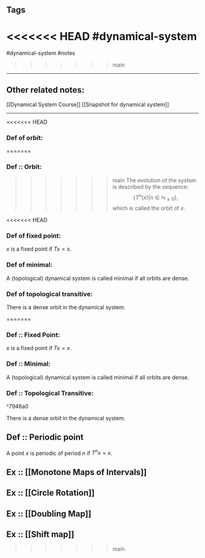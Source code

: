 
## Tags
<<<<<<< HEAD
#dynamical-system 
=======
#dynamical-system #notes 
>>>>>>> main

---

## Other related notes:
[[Dynamical System Course]]
[[Snapshot for dynamical system]]

---

<<<<<<< HEAD
### Def of orbit:
=======
### Def ::  Orbit:
>>>>>>> main
The evolution of the system is described by the sequence:
$$\{T^{n}(x)|n\in \mathbb{N}_{\geq 0}\},$$
which is called the orbit of $x$.

<<<<<<< HEAD
### Def of fixed point:
$x$ is a fixed point if $Tx=x$.

### Def of minimal:
A (topological) dynamical system is called minimal if all orbits are dense.

### Def of topological transitive:
There is a dense orbit in the dynamical system.


=======
### Def :: Fixed Point:
$x$ is a fixed point if $Tx=x$.

### Def :: Minimal:
A (topological) dynamical system is called minimal if all orbits are dense.

### Def :: Topological Transitive:

^7946a0

There is a dense orbit in the dynamical system.

## Def :: Periodic point

A point $x$ is periodic of period $n$ if $T^{n}x=x$.

## Ex :: [[Monotone Maps of Intervals]] 
## Ex :: [[Circle Rotation]]
## Ex :: [[Doubling Map]]
## Ex :: [[Shift map]]
>>>>>>> main
